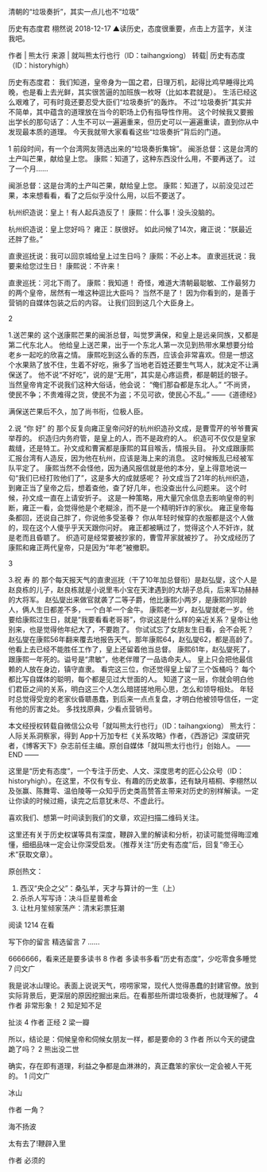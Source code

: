 清朝的“垃圾奏折”，其实一点儿也不“垃圾”

历史有态度君  栩然说  2018-12-17
▲读历史，态度很重要，点击上方蓝字，关注我吧。


作者 | 熊太行
来源 | 就叫熊太行也行（ID：taihangxiong）
转载| 历史有态度（ID：historyhigh）

历史有态度君：
我们知道，皇帝身为一国之君，日理万机，起得比鸡早睡得比鸡晚，也是看上去光鲜，其实很苦逼的加班族一枚呀（比如本君就是）。
生活已经这么艰难了，可有时竟还要忍受大臣们“垃圾奏折”的轰炸。
不过“垃圾奏折”其实并不简单，其中蕴含的道理放在当今的职场上仍有指导性作用。
这个时候我又要搬出学长的那句话了：人生不可以一遍遍重来，但历史可以一遍遍重读，直到你从中发现最本质的道理。
今天我就带大家看看这些“垃圾奏折”背后的门道。

1
前段时间，有一个台湾网友筛选出来的“垃圾奏折集锦”。
闽浙总督：这是台湾的土产叫芒果，献给皇上您。
康熙：知道了，这种东西没什么用，不要再送了。
过了一个月……



闽浙总督：这是台湾的土产叫芒果，献给皇上您。
康熙：知道了，以前没见过芒果，本来想看看，看了之后似乎没什么用，以后不要送了。



杭州织造说：皇上！有人起兵造反了！
康熙：什么事！没头没脑的。


杭州织造说：皇上您好吗？
雍正：朕很好。
如此问候了14次，雍正说：“朕最近还胖了些。”

直隶巡抚说：我可以回京城给皇上过生日吗？
康熙：不必上本。
直隶巡抚说：我要来给您过生日！
康熙说：不许来！


直隶巡抚：河北下雨了。
康熙：我知道！
奇怪，难道大清朝最聪敏、工作最努力的两个皇帝，居然有一堆这种逗比大臣吗？
当然不是了！
因为你看到的，是善于营销的自媒体包装之后的内容。
让我们回到这几个大臣身上。

2

1.送芒果的
这个送康熙芒果的闽浙总督，叫觉罗满保，和皇上是远亲同族，又都是第二代东北人。
他给皇上送芒果，出于一个东北人第一次见到热带水果想要分给老乡一起吃的欣喜之情。
康熙吃到这么香的东西，应该会非常喜欢。但是一想这个水果熟了放不住，生着不好吃，揪多了当地老百姓还要生气骂人，就决定不让满保送了。
他不说“不好吃”，说的是“无用”，其实是心疼运费，都是朝廷的银子。当然皇帝肯定不说我们这种大俗话，他会说：
“俺们那旮都是东北人。”
“不尚贤，使民不争；不贵难得之货，使民不为盗；不见可欲，使民心不乱。”                                                                       ——《道德经》

满保送芒果后不久，加了尚书衔，位极人臣。

2.说 “你 好” 的
那个反复向雍正皇帝问好的杭州织造孙文成，是曹雪芹的爷爷曹寅举荐的。
织造归内务府管，是皇上的人，而不是政府的人。
织造可不仅仅是皇家裁缝，还是特工。孙文成和曹寅都是康熙的耳目喉舌，情报头目。
孙文成跟康熙汇报台湾有人造反，因为他在杭州，应该是海上来的消息。
这时候叛乱已经被军队平定了。
康熙当然不会怪他，因为通风报信就是他的本分，皇上得意地说一句“我们已经打败他们了”，这是多大的成就感呢？
孙文成当了21年的杭州织造，到雍正当了皇帝之后，想着查他，查了好几年，也没查出什么问题来。
这个时候，孙文成一直在上请安折子。
这是一种策略，用大量冗余信息去影响皇帝的判断，雍正一看，会觉得他是个老糊涂，而不是一个精明奸诈的家伙。
雍正皇帝每条都回，还说自己胖了，你说他多受圣眷？
你从年轻时候穿的衣服都是这个人做的，现在这个人傻乎乎天天跟你问好。
雍正都被瞒过了，觉得这个人不奸诈，就是老而且昏聩了。
织造可是经常要被抄家的，曹雪芹家就被抄了。
孙文成经历了康熙和雍正两代皇帝，只是因为“年老”被撤职。

3

3.祝 寿 的
那个每天报天气的直隶巡抚（干了10年加总督衔）是赵弘燮，这个人是赵良栋的儿子，赵良栋就是小说里韦小宝在天津遇到的大胡子总兵，后来军功赫赫的大将军。
赵弘燮出来做官就袭了二等子爵，他比康熙小两岁，是康熙的同龄人，俩人生日都差不多，一个白羊一个金牛。
康熙老一岁，赵弘燮就老一岁。他要给康熙过生日，就是“我要看看老哥哥”，你说这是什么样的亲近关系？皇帝让他别来，也是觉得他年纪大了，不要跑了。
你试试忘了女朋友生日看，会不会死？
赵弘燮在康熙56年翻来覆去地报告天气，那年康熙64，赵弘燮62，都是高龄了。他看上去已经不能胜任工作了，皇上还留着他当总督。
康熙61年，赵弘燮死了，跟康熙一年死的。谥号是“肃敏”，他老伴赠了一品诰命夫人。
皇上只会把他最信赖的人放在身边，镇守直隶。
看完这三位，你还觉得皇上留了三个饭桶吗？
每个都比写自媒体的聪明，每个都是见过大世面的人。
知道了这一层，你就会明白他们君臣之间的关系，明白这三个人怎么暗搓搓地用心思，怎么和领导相处。
年轻时总觉得受宠的老家伙昏聩愚蠢，到后来一点点复盘，才明白他被领导信任，一定有他的厉害之处。
多找找原典，少看点营销号。

本文经授权转载自微信公众号「就叫熊太行也行」（ID：taihangxiong）
熊太行：人际关系洞察家，得到 App十万加专栏《关系攻略》作者，《西游记》深度研究者，《博客天下》杂志前任主编。原创自媒体「就叫熊太行也行」创始人。
—— END ——

这里是“历史有态度”，一个专注于历史、人文、深度思考的匠心公众号（ID：historyhigh）。在这里，不仅有专业、有趣的历史故事，还有缺月梧桐、李栩然以及张赢、陈舞雩、温伯陵等一众知乎历史类高赞答主带来对历史的别样解读。一定让你读的时候过瘾，读完之后意犹未尽、不虚此行。

喜欢我们、想第一时间读到我们的文章，欢迎扫描二维码关注。

这里还有关于历史权谋等具有深度，鞭辟入里的解读和分析，初读可能觉得晦涩难懂，细细品味一定会让你深受启发。（推荐关注“历史有态度”后，回复“帝王心术”获取文章）。

原创热文：
1. 西汉“央企之父”：桑弘羊，天才与算计的一生（上）
2. 杀杀人写写诗：决斗巨星普希金
3. 让杜月笙倾家荡产：清末彩票狂潮


阅读 1214
 在看

写下你的留言
精选留言
 7
......

 6666666，看来还是要多读书
 8
作者
 多读书多看“历史有态度”，少吃零食多睡觉
 7
闫文广

 我是说冰山理论。表面上说说天气，唠唠家常，现代人觉得愚蠢的封建官僚。放到实际背景后，更深层的原因挖掘出来后。在看那些所谓垃圾奏折，也就理解了。
 4
作者
 非常形象！
 2
知足知不足

 扯淡
 4
作者
 正经
 2
梁一瓣

 所以，结论是：伺候皇帝和伺候女朋友一样，都是要命的
 3
作者
 所以今天的键盘跪了吗？
 2
熊出没二世

 确实，存在即有道理，利益之争都是血淋淋的，真正蠢笨的家伙一定会被人干死的。
 1
闫文广

 冰山

作者
 一角？

海不扬波

 太有去了!鞭辟入里

作者
 必须的

